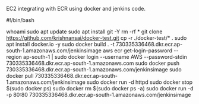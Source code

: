 EC2 integrating with ECR using docker and jenkins code.

#!/bin/bash

whoami
sudo apt update
sudo apt install git -Y
rm -rf *
git clone https://github.com/krishnansai/docker-test.git
cp -r ./docker-test/* .
sudo apt install docker.io -y
sudo docker build . -t 730335336468.dkr.ecr.ap-south-1.amazonaws.com/jenkinsimage
aws ecr get-login-password --region ap-south-1 | sudo docker login --username AWS --password-stdin 730335336468.dkr.ecr.ap-south-1.amazonaws.com
sudo docker push 730335336468.dkr.ecr.ap-south-1.amazonaws.com/jenkinsimage
sudo docker pull 730335336468.dkr.ecr.ap-south-1.amazonaws.com/jenkinsimage
sudo docker run -d httpd
sudo docker stop $(sudo docker ps)
sudo docker rm $(sudo docker ps -a)
sudo docker run -d -p 80:80 730335336468.dkr.ecr.ap-south-1.amazonaws.com/jenkinsimage
